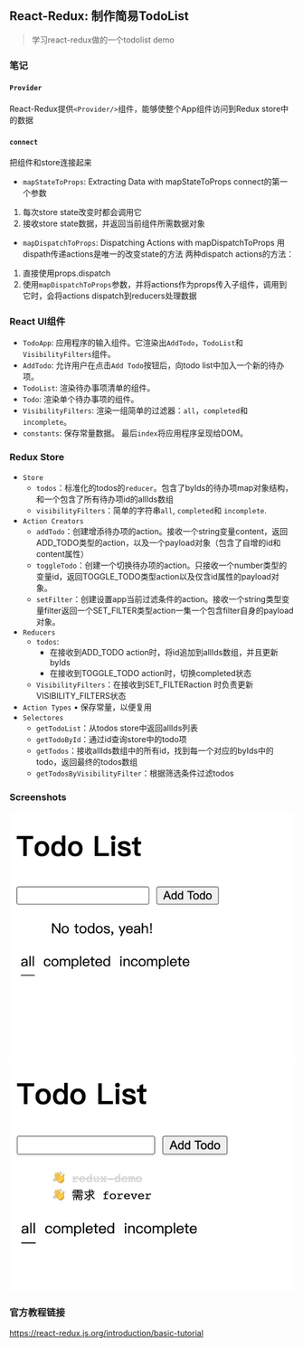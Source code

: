 ## React-Redux: 制作简易TodoList
>学习react-redux做的一个todolist demo
### 笔记
#### `Provider`
React-Redux提供`<Provider/>`组件，能够使整个App组件访问到Redux store中的数据
#### `connect`
把组件和store连接起来
* `mapStateToProps`: Extracting Data with mapStateToProps
connect的第一个参数
1. 每次store state改变时都会调用它
2. 接收store state数据，并返回当前组件所需数据对象
* `mapDispatchToProps`: Dispatching Actions with mapDispatchToProps
用dispath传递actions是唯一的改变state的方法
两种dispatch actions的方法：
1. 直接使用props.dispatch
2. 使用`mapDispatchToProps`参数，并将actions作为props传入子组件，调用到它时，会将actions dispatch到reducers处理数据


### React UI组件
* `TodoApp`: 应用程序的输入组件。它渲染出`AddTodo`，`TodoList`和`VisibilityFilters`组件。
* `AddTodo`: 允许用户在点击`Add Todo`按钮后，向todo list中加入一个新的待办项。
* `TodoList`: 渲染待办事项清单的组件。
* `Todo`: 渲染单个待办事项的组件。
* `VisibilityFilters`: 渲染一组简单的过滤器：`all`，`completed`和`incomplete`。
* `constants`: 保存常量数据。
最后`index`将应用程序呈现给DOM。

### Redux Store
* `Store`
    * `todos`：标准化的todos的`reducer`。包含了byIds的待办项map对象结构，和一个包含了所有待办项id的allIds数组
    * `visibilityFilters`：简单的字符串`all`, `completed`和 `incomplete`.
* `Action Creators`
    * `addTodo`：创建增添待办项的action。接收一个string变量content，返回ADD_TODO类型的action，以及一个payload对象（包含了自增的id和content属性）
    * `toggleTodo`：创建一个切换待办项的action。只接收一个number类型的变量id，返回TOGGLE_TODO类型action以及仅含id属性的payload对象。
    * `setFilter`：创建设置app当前过滤条件的action。接收一个string类型变量filter返回一个SET_FILTER类型action一集一个包含filter自身的payload对象。
* `Reducers`
    * `todos`:
        * 在接收到ADD_TODO action时，将id追加到allIds数组，并且更新byIds
        * 在接收到TOGGLE_TODO action时，切换completed状态
    * `VisibilityFilters`：在接收到SET_FILTERaction 时负责更新VISIBILITY_FILTERS状态
* `Action Types`
    • 保存常量，以便复用
* `Selectores`
    * `getTodoList`：从todos store中返回allIds列表
    * `getTodoById`：通过id查询store中的todo项
    * `getTodos`：接收allIds数组中的所有id，找到每一个对应的byIds中的todo，返回最终的todos数组
    * `getTodosByVisibilityFilter`：根据筛选条件过滤todos

### Screenshots
![screenshot1](./src/screenshots/screenshot1.jpg)
![screenshot1](./src/screenshots/screenshot2.jpg)

### 官方教程链接
https://react-redux.js.org/introduction/basic-tutorial

